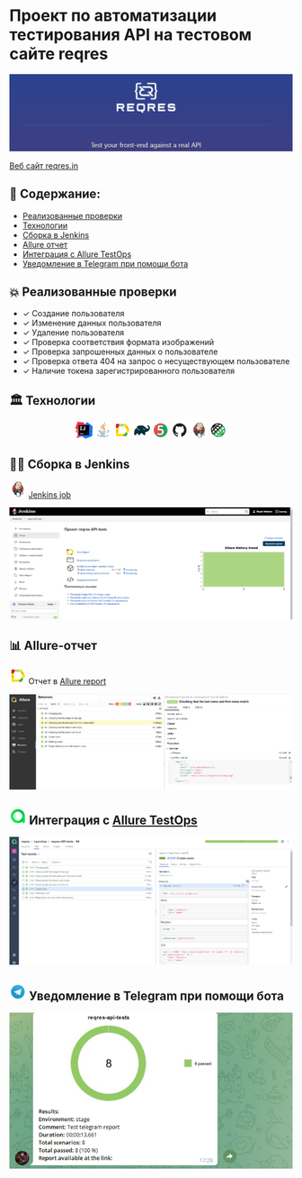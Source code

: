 # Проект по автоматизации тестирования API на тестовом сайте reqres 
<img src="images/reqres_logo.png"/>

<a target="_blank" href="https://reqres.in/">Веб сайт reqres.in</a>


## :memo: Содержание:

- [Реализованные проверки](#boom-Реализованные-проверки)
- [Технологии](#classical_building-Технологии)
- [Сборка в Jenkins](#man_cook-Сборка-в-Jenkins)
- [Allure отчет](#bar_chart-Allure-отчет)
- [Интеграция с Allure TestOps](#Интеграция-с-Allure-TestOps)
- [Уведомление в Telegram при помощи бота](#-Уведомление-в-Telegram-при-помощи-бота)

## :boom: Реализованные проверки

- ✓ Создание пользователя
- ✓ Изменение данных пользователя
- ✓ Удаление пользователя
- ✓ Проверка соответствия формата изображений
- ✓ Проверка запрошенных данных о пользователе
- ✓ Проверка ответа 404 на запрос о несуществующем пользователе
- ✓ Наличие токена зарегистрированного пользователя

## :classical_building: Технологии
<p align="center">
<img width="6%" title="Idea" src="images/intellij-idea.svg">
<img width="6%" title="Java" src="images/Java.svg">
<img width="6%" title="Allure Report" src="images/allure_logo.svg">
<img width="6%" title="Gradle" src="images/Gradle.svg">
<img width="6%" title="JUnit5" src="images/JUnit5.svg">
<img width="6%" title="GitHub" src="images/GitHub.svg">
<img width="6%" title="Jenkins" src="images/Jenkins.svg">
<img width="6%" title="REST Assured" src="images/Rest-Assured.svg">
</p>

## :man_cook: Сборка в Jenkins
<img src="images/Jenkins.svg" width="30" height="30"  alt="Jenkins"/></a>  <a target="_blank" href="https://jenkins.autotests.cloud/job/reqres-API-tests/">Jenkins job</a>
<p align="center">
<a><img src="images/jenkins_job.png" alt="Jenkins"/></a>
</p>


## :bar_chart: Allure-отчет
<img src="images/allure_logo.svg" width="30" height="30"  alt="Allure"/></a> Отчет в <a target="_blank" href="https://jenkins.autotests.cloud/job/reqres-API-tests/4/allure/#">Allure report</a>
<p align="center">
<a><img src="images/allure_report.png" alt="Allure"/></a>
</p>

## <img src="images/allure_testOps_logo.svg" width="30" height="30"  alt="Allure"/></a> Интеграция с <a target="_blank" href="https://allure.autotests.cloud/launch/16339">Allure TestOps</a>

<p align="center">
<img title="Allure TestOps Dashboard" src="images/allure_testOps.png">
</p>

## <img src="images/Telegram.svg" width="30" height="30"  alt="Telegram"/></a> Уведомление в Telegram при помощи бота

<p align="center">
<img title="Allure Overview Dashboard" src="images/telegram_report.png">
</p>

